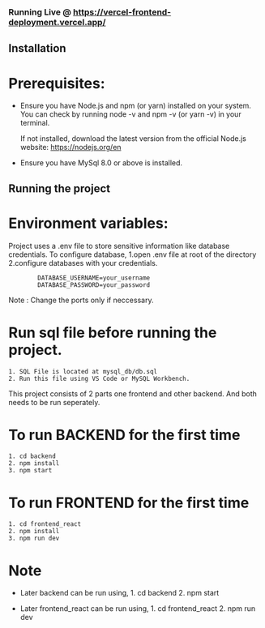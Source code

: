 ### Running Live @ https://vercel-frontend-deployment.vercel.app/

## Installation

# Prerequisites:

*   Ensure you have Node.js and npm (or yarn) installed on your system. 
    You can check by running node -v and npm -v (or yarn -v) in your terminal.

    If not installed, download the latest version from the official Node.js website: https://nodejs.org/en

*   Ensure you have MySql 8.0 or above is installed.

## Running the project 


# Environment variables:

Project uses a .env file to store sensitive information like database credentials.
To configure database, 
    1.open .env file at root of the directory
    2.configure databases with your credentials.

            DATABASE_USERNAME=your_username
            DATABASE_PASSWORD=your_password

Note : Change the ports only if neccessary.
 
# Run sql file before running the project.
    1. SQL File is located at mysql_db/db.sql 
    2. Run this file using VS Code or MySQL Workbench.



This project consists of 2 parts one frontend and other backend.
And both needs to be run seperately.

# To run BACKEND for the first time
    1. cd backend
    2. npm install
    3. npm start

# To run FRONTEND for the first time
    1. cd frontend_react
    2. npm install
    3. npm run dev

# Note 
* Later backend can be run using, 
         1. cd backend
         2. npm start

* Later frontend_react can be run using, 
         1. cd frontend_react
         2. npm run dev
